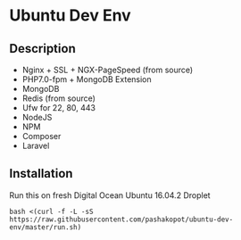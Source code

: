 # Ubuntu Dev Env

## Description

- Nginx + SSL + NGX-PageSpeed (from source)
- PHP7.0-fpm + MongoDB Extension
- MongoDB
- Redis (from source)
- Ufw for 22, 80, 443
- NodeJS
- NPM
- Composer
- Laravel

## Installation
Run this on fresh Digital Ocean Ubuntu 16.04.2 Droplet
```
bash <(curl -f -L -sS https://raw.githubusercontent.com/pashakopot/ubuntu-dev-env/master/run.sh)
```